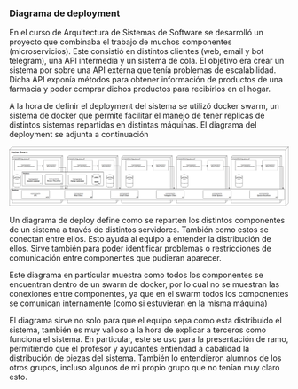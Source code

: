 ### Diagrama de deployment

En el curso de Arquitectura de Sistemas de Software se desarrolló un proyecto que combinaba el trabajo de muchos componentes (microservicios). Este consistió en distintos clientes (web, email y bot telegram), una API intermedia y un sistema de cola. El objetivo era crear un sistema por sobre una API externa que tenía problemas de escalabilidad. Dicha API exponía métodos para obtener información de productos de una farmacia y poder comprar dichos productos para recibirlos en el hogar.

A la hora de definir el deployment del sistema se utilizó docker swarm, un sistema de docker que permite facilitar el manejo de tener replicas de distintos sistemas repartidas en distintas máquinas. El diagrama del deployment se adjunta a continuación

![diagrama](diagrama.png)

Un diagrama de deploy define como se reparten los distintos componentes de un sistema a través de distintos servidores. También como estos se conectan entre ellos. Esto ayuda al equipo a entender la distribución de ellos. Sirve también para poder identificar problemas o restricciones de comunicación entre componentes que pudieran aparecer.

Este diagrama en partícular muestra como todos los componentes se encuentran dentro de un swarm de docker, por lo cual no se muestran las conexiones entre componentes, ya que en el swarm todos los componentes se comunican internamente (como si estuvieran en la misma máquina)

El diagrama sirve no solo para que el equipo sepa como esta distribuido el sistema, también es muy valioso a la hora de explicar a terceros como funciona el sistema. En particular, este se uso para la presentación de ramo, permitiendo que el profesor y ayudantes entiendad a cabalidad la distribución de piezas del sistema. También lo entendieron alumnos de los otros grupos, incluso algunos de mi propio grupo que no tenían muy claro esto.
